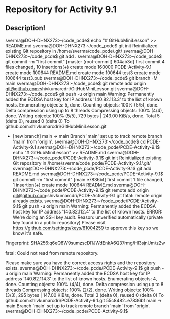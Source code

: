 # Repository for Activity 9.1
## Description!
sverma@DOH-DHNX273:~/code_pcde$ echo "# GitHubMiniLesson" >> README.md
sverma@DOH-DHNX273:~/code_pcde$ git init
Reinitialized existing Git repository in /home/sverma/code_pcde/.git/
sverma@DOH-DHNX273:~/code_pcde$ git add .
sverma@DOH-DHNX273:~/code_pcde$ git commit -m "first commit"
[master (root-commit) 604ab3d] first commit
 4 files changed, 10 insertions(+)
 create mode 160000 PCDE-Activity-9.1
 create mode 100644 README.md
 create mode 100644 test3
 create mode 100644 test3.pub
sverma@DOH-DHNX273:~/code_pcde$ git branch -M main
sverma@DOH-DHNX273:~/code_pcde$ git remote add origin git@github.com:shivkumarcdri/GitHubMiniLesson.git
sverma@DOH-DHNX273:~/code_pcde$ git push -u origin main
Warning: Permanently added the ECDSA host key for IP address '140.82.113.3' to the list of known hosts.
Enumerating objects: 5, done.
Counting objects: 100% (5/5), done.
Delta compression using up to 8 threads
Compressing objects: 100% (4/4), done.
Writing objects: 100% (5/5), 729 bytes | 243.00 KiB/s, done.
Total 5 (delta 0), reused 0 (delta 0)
To github.com:shivkumarcdri/GitHubMiniLesson.git
 * [new branch]      main -> main
Branch 'main' set up to track remote branch 'main' from 'origin'.
sverma@DOH-DHNX273:~/code_pcde$ cd PCDE-Activity-9.1
sverma@DOH-DHNX273:~/code_pcde/PCDE-Activity-9.1$ echo "# GitHubMiniLesson" >> README.md
sverma@DOH-DHNX273:~/code_pcde/PCDE-Activity-9.1$ git init
Reinitialized existing Git repository in /home/sverma/code_pcde/PCDE-Activity-9.1/.git/
sverma@DOH-DHNX273:~/code_pcde/PCDE-Activity-9.1$ git add README.md
sverma@DOH-DHNX273:~/code_pcde/PCDE-Activity-9.1$ git commit -m "first commit"
[main e7836bf] first commit
 1 file changed, 1 insertion(+)
 create mode 100644 README.md
sverma@DOH-DHNX273:~/code_pcde/PCDE-Activity-9.1$ git remote add origin git@github.com:shivkumarcdri/PCDE-Activity-9.1.git
fatal: remote origin already exists.
sverma@DOH-DHNX273:~/code_pcde/PCDE-Activity-9.1$ git push -u origin main
Warning: Permanently added the ECDSA host key for IP address '140.82.112.4' to the list of known hosts.
ERROR: We're doing an SSH key audit.
Reason: unverified automatically (private key found in a public repository)
Please visit https://github.com/settings/keys/81004259
to approve this key so we know it's safe.

Fingerprint:
SHA256:q6eQ8W9sumzscDl1JWdEnkA6Q37rmg/Hl3sjnUm/z2w

fatal: Could not read from remote repository.

Please make sure you have the correct access rights
and the repository exists.
sverma@DOH-DHNX273:~/code_pcde/PCDE-Activity-9.1$ git push -u origin main
Warning: Permanently added the ECDSA host key for IP address '140.82.114.3' to the list of known hosts.
Enumerating objects: 4, done.
Counting objects: 100% (4/4), done.
Delta compression using up to 8 threads
Compressing objects: 100% (2/2), done.
Writing objects: 100% (3/3), 295 bytes | 147.00 KiB/s, done.
Total 3 (delta 0), reused 0 (delta 0)
To github.com:shivkumarcdri/PCDE-Activity-9.1.git
   55c8482..e7836bf  main -> main
Branch 'main' set up to track remote branch 'main' from 'origin'.
sverma@DOH-DHNX273:~/code_pcde/PCDE-Activity-9.1$

